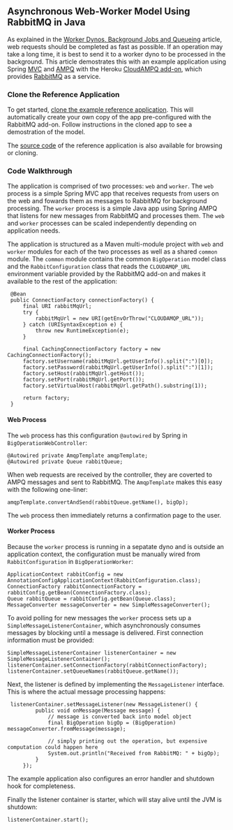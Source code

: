 ## Asynchronous Web-Worker Model Using RabbitMQ in Java

As explained in the [Worker Dynos, Background Jobs and Queueing](background-jobs-queueing) article, web requests
should be completed as fast as possible. If an operation may take a long time, it is best to send it to a worker
dyno to be processed in the background. This article demostrates this with an example application using Spring
[MVC](http://static.springsource.org/spring/docs/current/spring-framework-reference/html/mvc.html) and
[AMPQ](http://www.springsource.org/spring-amqp) with the Heroku [CloudAMPQ add-on](https://addons.heroku.com/cloudamqp),
which provides [RabbitMQ](http://www.rabbitmq.com/) as a service.

### Clone the Reference Application

To get started, [clone the example reference application](https://api.heroku.com/myapps/devcenter-java-web-worker/clone).
This will automatically create your own copy of the app pre-configured with the RabbitMQ add-on.
Follow instructions in the cloned app to see a demostration of the model.

The [source code](https://github.com/heroku/devcenter-java-web-worker) of the reference application is also available for browsing or cloning.

### Code Walkthrough

The application is comprised of two processes: `web` and `worker`.
The `web` process is a simple Spring MVC app that receives requests from users on the web and fowards them as messages to RabbitMQ for background processing.
The `worker` process is a simple Java app using Spring AMPQ that listens for new messages from RabbitMQ and processes them.
The `web` and `worker` processes can be scaled independently depending on application needs.

The application is structured as a Maven multi-module project with `web` and `worker` modules for each of the two
processes as well as a shared `common` module. The `common` module contains the common `BigOperation` model class and the
`RabbitConfiguration` class that reads the `CLOUDAMQP_URL` environment variable provided by the RabbitMQ add-on and
makes it available to the rest of the application:

     @Bean
     public ConnectionFactory connectionFactory() {
         final URI rabbitMqUrl;
         try {
             rabbitMqUrl = new URI(getEnvOrThrow("CLOUDAMQP_URL"));
         } catch (URISyntaxException e) {
             throw new RuntimeException(e);
         }

         final CachingConnectionFactory factory = new CachingConnectionFactory();
         factory.setUsername(rabbitMqUrl.getUserInfo().split(":")[0]);
         factory.setPassword(rabbitMqUrl.getUserInfo().split(":")[1]);
         factory.setHost(rabbitMqUrl.getHost());
         factory.setPort(rabbitMqUrl.getPort());
         factory.setVirtualHost(rabbitMqUrl.getPath().substring(1));

         return factory;
     }

#### Web Process
The `web` process has this configuration `@autowired` by Spring in `BigOperationWebController`:

    @Autowired private AmqpTemplate amqpTemplate;
    @Autowired private Queue rabbitQueue;

When web requests are received by the controller, they are coverted to AMPQ messages and sent to RabbitMQ.
The `AmqpTemplate` makes this easy with the following one-liner:

    amqpTemplate.convertAndSend(rabbitQueue.getName(), bigOp);

The `web` process then immediately returns a confirmation page to the user.

#### Worker Process

Because the `worker` process is running in a sepatate dyno and is outside an application context,
the configuration must be manually wired from `RabbitConfiguration` in `BigOperationWorker`:

    ApplicationContext rabbitConfig = new AnnotationConfigApplicationContext(RabbitConfiguration.class);
    ConnectionFactory rabbitConnectionFactory = rabbitConfig.getBean(ConnectionFactory.class);
    Queue rabbitQueue = rabbitConfig.getBean(Queue.class);
    MessageConverter messageConverter = new SimpleMessageConverter();

To avoid polling for new messages the `worker` process sets up a `SimpleMessageListenerContainer`, which asynchronously
consumes messages by blocking until a message is delivered. First connection information must be provided:

    SimpleMessageListenerContainer listenerContainer = new SimpleMessageListenerContainer();
    listenerContainer.setConnectionFactory(rabbitConnectionFactory);
    listenerContainer.setQueueNames(rabbitQueue.getName());

 Next, the listener is defined by implementing the `MessageListener` interface. This is where the actual message processing happens:

     listenerContainer.setMessageListener(new MessageListener() {
             public void onMessage(Message message) {
                 // message is converted back into model object
                 final BigOperation bigOp = (BigOperation) messageConverter.fromMessage(message);

                 // simply printing out the operation, but expensive computation could happen here
                 System.out.println("Received from RabbitMQ: " + bigOp);
             }
         });

The example application also configures an error handler and shutdown hook for completeness.

Finally the listener container is starter, which will stay alive until the JVM is shutdown:

    listenerContainer.start();
